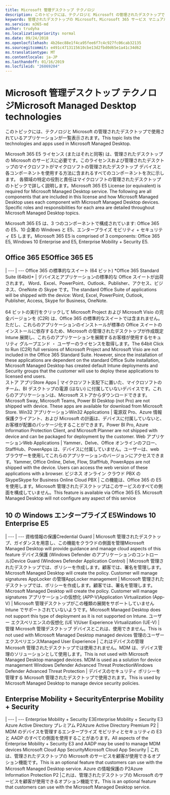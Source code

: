 ```yaml
---
title: Microsoft 管理デスクトップ テクノロジ
description: このトピックには、テクノロジと Microsoft の管理されたデスクトップで使用されているアプリケーションが一覧表示されます。
keywords: 管理されたデスクトップの Microsoft、Microsoft 365 サービス マニュアル
ms.service: m365-md
author: trudyha
ms.localizationpriority: normal
ms.date: 09/24/2018
ms.openlocfilehash: 4b26ec88e1f4ca95fee6f7c4c927fc06cab32135
ms.sourcegitcommit: e491c4713115610cbe13d2fbd0d65e1a41c34d62
ms.translationtype: MT
ms.contentlocale: ja-JP
ms.lasthandoff: 01/16/2019
ms.locfileid: "26869204"
---
```

# <a name="microsoft-managed-desktop-technologies"></a><span data-ttu-id="bdd9e-104">Microsoft 管理デスクトップ テクノロジ</span><span class="sxs-lookup"><span data-stu-id="bdd9e-104">Microsoft Managed Desktop technologies</span></span>

<span data-ttu-id="bdd9e-105">このトピックには、テクノロジと Microsoft の管理されたデスクトップで使用されているアプリケーションが一覧表示されます。</span><span class="sxs-lookup"><span data-stu-id="bdd9e-105">This topic lists the technologies and apps used in Microsoft Managed Desktop.</span></span>

<!-- Microsoft 365 E5; Device as a Service -->
<!-- in O365 table, standard suite, removed this sentence "Please see the Installation of Project/Visio 64bit Click to Run Addendum for important deployment instructions. -->

<span data-ttu-id="bdd9e-p101">Microsoft 365 E5 ライセンス (またはそれと同等) は、管理されたデスクトップの Microsoft のサービスに必要です。このライセンスおよび管理されたデスクトップのマイクロソフトがマイクロソフトの管理されたデスクトップ デバイスと各コンポーネントを使用する方法に含まれるすべてのコンポーネントを次に示します。 各領域の特定の役割と責任はマイクロソフトの管理されたデスクトップのトピックで詳しく説明します。</span><span class="sxs-lookup"><span data-stu-id="bdd9e-p101">Microsoft 365 E5 License (or equivalent) is required for Microsoft Managed Desktop service. The following are all components that are included in this license and how Microsoft Managed Desktop uses each component with Microsoft Managed Desktop devices.  Specific roles and responsibilities for each area are detailed throughout Microsoft Managed Desktop topics.</span></span> 

<span data-ttu-id="bdd9e-109">Microsoft 365 E5 は、3 つのコンポーネントで構成されています: Office 365 の E5、10 企業の Windows と E5、エンタープライズ モビリティ + セキュリティ E5 します。</span><span class="sxs-lookup"><span data-stu-id="bdd9e-109">Microsoft 365 E5 is comprised of 3 components: Office 365 E5, Windows 10 Enterprise and E5, Enterprise Mobility + Security E5.</span></span>  

## <a name="office-365-e5"></a><span data-ttu-id="bdd9e-110">Office 365 E5</span><span class="sxs-lookup"><span data-stu-id="bdd9e-110">Office 365 E5</span></span>
 |
 --- | ---
<span data-ttu-id="bdd9e-111">Office 365 の標準的なスイート (64 ビット) \*</span><span class="sxs-lookup"><span data-stu-id="bdd9e-111">Office 365 Standard Suite (64bit)\*</span></span> | <span data-ttu-id="bdd9e-112">デバイスとアプリケーションの標準的な Office スイートが出荷されます。 Word、Excel、PowerPoint、Outlook、Publisher、アクセス、ビジネス、OneNote の Skype です。</span><span class="sxs-lookup"><span data-stu-id="bdd9e-112">The standard Office Suite of applications will be shipped with the device: Word, Excel, PowerPoint, Outlook, Publisher, Access, Skype for Business, OneNote.</span></span><br><br><span data-ttu-id="bdd9e-p102">64 ビットの実行をクリックして Microsoft Project および Microsoft Visio の完全バージョンを (C2R) は、Office 365 の標準的なスイートでは含まれません。 ただし、これらのアプリケーションのインストールが標準の Office スイートのインストールに依存するため、Microsoft の管理されたデスクトップが作成既定 Intune 展開し、これらのアプリケーションを展開するお客様が使用するセキュリティ グループエンド ・ ユーザーのライセンスを取得します。</span><span class="sxs-lookup"><span data-stu-id="bdd9e-p102">The 64bit Click to Run (C2R) full versions of Microsoft Project and Microsoft Visio are not included in the Office 365 Standard Suite.  However, since the installation of these applications are dependent on the standard Office Suite installation, Microsoft Managed Desktop has created default Intune deployments and Security groups that the customer will use to deploy these applications to licensed end users.</span></span>  
<span data-ttu-id="bdd9e-115">ストア アプリ</span><span class="sxs-lookup"><span data-stu-id="bdd9e-115">Store Apps</span></span> |    <span data-ttu-id="bdd9e-p103">マイクロソフト支配下に置いた、マイクロソフトのチーム、BI デスクトップの電源 (はない) に付属していないデバイスです。これらのアプリケーションは、Microsoft ストアからダウンロードできます。</span><span class="sxs-lookup"><span data-stu-id="bdd9e-p103">Microsoft Sway, Microsoft Teams, Power BI Desktop (not Pro) are not shipped with device. These apps are available for download from Microsoft Store.</span></span>
<span data-ttu-id="bdd9e-118">Win32 アプリケーション</span><span class="sxs-lookup"><span data-stu-id="bdd9e-118">Win32 Applications</span></span> |    <span data-ttu-id="bdd9e-119">電源双 Pro、Azure 情報保護クライアント、および Microsoft の計画は、デバイスに付属していないと、お客様が配置のパッケージ化することができます。</span><span class="sxs-lookup"><span data-stu-id="bdd9e-119">Power BI Pro, Azure Information Protection Client, and Microsoft Planner are not shipped with device and can be packaged for deployment by the customer.</span></span> 
<span data-ttu-id="bdd9e-120">Web アプリケーション</span><span class="sxs-lookup"><span data-stu-id="bdd9e-120">Web Applications</span></span> |  <span data-ttu-id="bdd9e-p104">Yammer、Delve、Office オンラインのフロー、StaffHub、PowerApps は、デバイスに付属していません。ユーザーは、web ブラウザーを使用してこれらのアプリケーションのバージョンにアクセスできます。</span><span class="sxs-lookup"><span data-stu-id="bdd9e-p104">Yammer, Office Online, Delve, Flow, StaffHub, PowerApps are not shipped with the device. Users can access the web version of these applications with a browser.</span></span>
<span data-ttu-id="bdd9e-123">ビジネス オンライン クラウド PBX の Skype</span><span class="sxs-lookup"><span data-stu-id="bdd9e-123">Skype for Business Online Cloud PBX</span></span> | <span data-ttu-id="bdd9e-p105">この機能は、Office 365 の E5 を使用します。Microsoft 管理されたデスクトップはこのサービスのすべての側面を構成していません。</span><span class="sxs-lookup"><span data-stu-id="bdd9e-p105">This feature is available via Office 365 E5. Microsoft Managed Desktop will not configure any aspect of this service</span></span>

## <a name="windows-10-enterprise-e5"></a><span data-ttu-id="bdd9e-126">10 の Windows エンタープライズ E5</span><span class="sxs-lookup"><span data-stu-id="bdd9e-126">Windows 10 Enterprise E5</span></span>

 |
 --- | ---
<span data-ttu-id="bdd9e-127">資格情報の保護</span><span class="sxs-lookup"><span data-stu-id="bdd9e-127">Credential Guard</span></span> |  <span data-ttu-id="bdd9e-128">Microsoft 管理されたデスクトップ、ガイダンスを用意し、この機能をクラウドの側面を管理</span><span class="sxs-lookup"><span data-stu-id="bdd9e-128">Microsoft Managed Desktop will provide guidance and manage cloud aspects of this feature</span></span>
<span data-ttu-id="bdd9e-129">デバイス保護 (Windows Defender のアプリケーションのコントロール)</span><span class="sxs-lookup"><span data-stu-id="bdd9e-129">Device Guard (Windows Defender Application Control)</span></span> | <span data-ttu-id="bdd9e-p106">Microsoft 管理されたデスクトップでは、ポリシーを作成します。顧客では、署名を管理します。</span><span class="sxs-lookup"><span data-stu-id="bdd9e-p106">Microsoft Managed Desktop will create the policy. Customer will manage signatures</span></span>
<span data-ttu-id="bdd9e-132">AppLocker の管理</span><span class="sxs-lookup"><span data-stu-id="bdd9e-132">AppLocker management</span></span> |  <span data-ttu-id="bdd9e-p107">Microsoft 管理されたデスクトップでは、ポリシーを作成します。顧客では、署名を管理します。</span><span class="sxs-lookup"><span data-stu-id="bdd9e-p107">Microsoft Managed Desktop will create the policy. Customer will manage signatures</span></span>
<span data-ttu-id="bdd9e-135">アプリケーションの仮想化 (APP-V)</span><span class="sxs-lookup"><span data-stu-id="bdd9e-135">Application Virtualization (App-V)</span></span> |    <span data-ttu-id="bdd9e-136">Microsoft 管理デスクトップがこの種類の展開をサポートしていません Intune でサポートされていないようです。</span><span class="sxs-lookup"><span data-stu-id="bdd9e-136">Microsoft Managed Desktop does not support this type of deployment as it is not supported on Intune.</span></span>
<span data-ttu-id="bdd9e-137">ユーザー エクスペリエンスの仮想化 (UE V)</span><span class="sxs-lookup"><span data-stu-id="bdd9e-137">User Experience Virtualization (UE-V)</span></span> | <span data-ttu-id="bdd9e-138">管理 Microsoft 管理デスクトップ デバイスとこれは、使用できません。</span><span class="sxs-lookup"><span data-stu-id="bdd9e-138">This is not used with Microsoft Managed Desktop managed devices</span></span>
<span data-ttu-id="bdd9e-139">管理のユーザー エクスペリエンス</span><span class="sxs-lookup"><span data-stu-id="bdd9e-139">Managed User Experience</span></span>  | <span data-ttu-id="bdd9e-p108">これはデバイスの管理 Microsoft 管理されたデスクトップでは使用されません。MDM は、デバイス管理のソリューションとして使用します。</span><span class="sxs-lookup"><span data-stu-id="bdd9e-p108">This is not used with Microsoft Managed Desktop managed devices. MDM is used as a solution for device management</span></span>
<span data-ttu-id="bdd9e-142">Windows Defender Advanced Threat Protection</span><span class="sxs-lookup"><span data-stu-id="bdd9e-142">Windows Defender Advanced Threat Protection</span></span> |   <span data-ttu-id="bdd9e-143">デバイスのセキュリティ ポリシーを管理する Microsoft 管理されたデスクトップで使用されます。</span><span class="sxs-lookup"><span data-stu-id="bdd9e-143">This is used by Microsoft Managed Desktop to manage device security policies.</span></span> 

## <a name="enterprise-mobility--security"></a><span data-ttu-id="bdd9e-144">Enterprise Mobility + Security</span><span class="sxs-lookup"><span data-stu-id="bdd9e-144">Enterprise Mobility + Security</span></span> 

 |
 --- | ---
<span data-ttu-id="bdd9e-145">Enterprise Mobility + Security E3</span><span class="sxs-lookup"><span data-stu-id="bdd9e-145">Enterprise Mobility + Security E3</span></span><br><span data-ttu-id="bdd9e-146">Azure Active Directory プレミアム P2</span><span class="sxs-lookup"><span data-stu-id="bdd9e-146">Azure Active Directory Premium P2</span></span> |    <span data-ttu-id="bdd9e-147">MDM のデバイスを管理するエンタープライズ モビリティとセキュリティの E3 と AADP のすべての側面を使用することがあります。</span><span class="sxs-lookup"><span data-stu-id="bdd9e-147">All aspects of the Enterprise Mobility + Security E3 and AADP may be used to manage MDM devices</span></span>
<span data-ttu-id="bdd9e-148">Microsoft Cloud App Security</span><span class="sxs-lookup"><span data-stu-id="bdd9e-148">Microsoft Cloud App Security</span></span> |  <span data-ttu-id="bdd9e-149">これは、管理されたデスクトップの Microsoft のサービスを顧客が使用できるオプション機能です。</span><span class="sxs-lookup"><span data-stu-id="bdd9e-149">This is an optional feature that customers can use with the Microsoft Managed Desktop service.</span></span>
<span data-ttu-id="bdd9e-150">Azure の情報保護の P2</span><span class="sxs-lookup"><span data-stu-id="bdd9e-150">Azure Information Protection P2</span></span>  |<span data-ttu-id="bdd9e-151">これは、管理されたデスクトップの Microsoft のサービスを顧客が使用できるオプション機能です。</span><span class="sxs-lookup"><span data-stu-id="bdd9e-151">This is an optional feature that customers can use with the Microsoft Managed Desktop service.</span></span>
